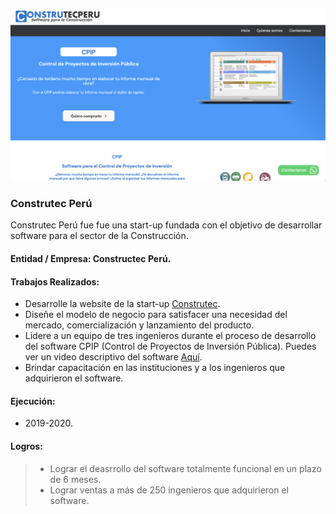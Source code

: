 ![Construtec](/images/works/work1_construtec_opt.png)

### Construtec Perú

Construtec Perú fue fue una start-up fundada con el objetivo de desarrollar software para el sector de la Construcción. 

#### Entidad / Empresa: Constructec Perú.

#### Trabajos Realizados:
  -  Desarrolle la website de la start-up <a href="https://construtecperu.com/" target="_blank"> Construtec</a>.
  -  Diseñe el modelo de negocio para satisfacer una necesidad del mercado, comercialización y lanzamiento del producto.
  -  Lidere a un equipo de tres ingenieros durante el proceso de desarrollo del software CPIP (Control de Proyectos de Inversión Pública). Puedes ver un video descriptivo del software <a href="https://www.youtube.com/watch?v=OvZoTdejOWk" target="_blank"> Aquí</a>.
  -  Brindar capacitación en las instituciones y a los ingenieros que adquirieron el software.

#### Ejecución:
-  2019-2020.

#### Logros:

> -  Lograr el deasrrollo del software totalmente funcional en un plazo de 6 meses. 
> -  Lograr ventas a más de 250 ingenieros que adquirieron el software.

